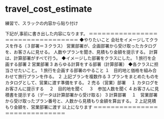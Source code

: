 # travel_cost_estimate


練習で、スラックの内容から貼り付け


下記が,事前に書き出した内容になります。
＝＝＝＝＝＝＝＝＝＝＝＝＝＝＝＝＝＝＝＝＝＝＝＝＝＝＝＝＝＝＝＝＝
◆やりたいこと
会社をイメージしてクラスを作る（３部署＝３クラス）
営業部署が、企画部署から受け取ったカタログを、お客さんに見せる。
人数やプランを聞き、見積もり金額を提示する。
計算は、計算部署がすべて行う。
◆イメージした部署をクラスにした。
1 旅行を企画する部署
  2 営業部署
  3 あらゆる計算をする部署（計算部署）
◆各クラスに担当させたいこと。
 1 旅行を企画する部署のやること
１　目的地と価格を組み合わせて旅行プランを作る。
 ２  上記ブランを複数作る
3   プランをまとめたものをカタログとして、営業に渡す準備をする。
2 売る（営業）部署
　１ カタログをお客さんに提示する
　２　目的地を聞く
　３　参加人数を聞く
4  お客さんに見積書を提示する（データは計算部署から受け取る）
3 計算部署
　１　営業部署から受け取ったプラン番号と、人数から見積もり金額を算出する。
    2  上記見積もり金額を、営業部署に渡す
以上になります
＝＝＝＝＝＝＝＝＝＝＝＝＝＝＝＝＝＝＝＝＝＝＝＝＝＝＝＝＝

